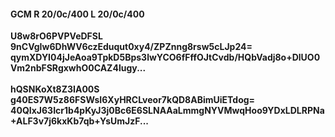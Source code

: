 #### GCM R 20/0c/400 L 20/0c/400
**U8w8rO6PVPVeDFSL**<br/>**9nCVgIw6DhWV6czEduqut0xy4/ZPZnng8rsw5cLJp24=**<br/>**qymXDYI04jJeAoa9TpkD5Bps3lwYCO6fFffOJtCvdb/HQbVadj8o+DlUO0Vm2nbFSRgxwhO0CAZ4lugy...**<br/><br/>
**hQSNKoXt8Z3IA00S**<br/>**g40ES7W5z86FSWsI6XyHRCLveor7kQD8ABimUiETdog=**<br/>**40QIxJ63Icr1b4pKyJ3j0Bc6E6SLNAAaLmmgNYVMwqHoo9YDxLDLRPNa+ALF3v7j6kxKb7qb+YsUmJzF...**
